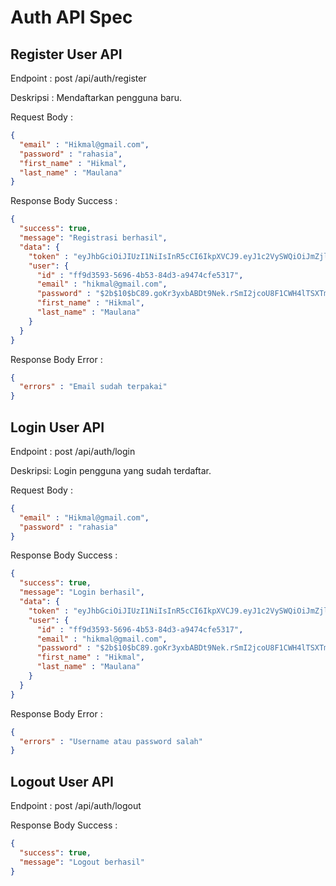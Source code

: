 # Auth API Spec

## Register User API

Endpoint : post /api/auth/register

Deskripsi : Mendaftarkan pengguna baru.

Request Body :

```json
{
  "email" : "Hikmal@gmail.com",
  "password" : "rahasia",
  "first_name" : "Hikmal",
  "last_name" : "Maulana"
}
```

Response Body Success :

```json
{
  "success": true,
  "message": "Registrasi berhasil",
  "data": {
    "token" : "eyJhbGciOiJIUzI1NiIsInR5cCI6IkpXVCJ9.eyJ1c2VySWQiOiJmZjlkMzU5My01Njk2LTRiNTMtODRkMy1hOTQ3NGNmZTUzMTciLCJpYXQiOjE3NTA1MTkyODQsImV4cCI6MTc1MDYwNTY4NH0.L7iiZPc43Uvsna_wID3nBwqP2lsC-6_I4cqNVDB2bGo",
    "user": {
      "id" : "ff9d3593-5696-4b53-84d3-a9474cfe5317",
      "email" : "hikmal@gmail.com",
      "password" : "$2b$10$bC89.goKr3yxbABDt9Nek.rSmI2jcoU8F1CWH4lTSXTm2Dp5klUxa",
      "first_name" : "Hikmal",
      "last_name" : "Maulana"
    }
  }
}
```

Response Body Error :

```json
{
  "errors" : "Email sudah terpakai"
}
```

## Login User API

Endpoint : post /api/auth/login

Deskripsi: Login pengguna yang sudah terdaftar.

Request Body :

```json
{
  "email" : "Hikmal@gmail.com",
  "password" : "rahasia"
}
```
Response Body Success :

```json
{
  "success": true,
  "message": "Login berhasil",
  "data": {
    "token" : "eyJhbGciOiJIUzI1NiIsInR5cCI6IkpXVCJ9.eyJ1c2VySWQiOiJmZjlkMzU5My01Njk2LTRiNTMtODRkMy1hOTQ3NGNmZTUzMTciLCJpYXQiOjE3NTA1MTkyODQsImV4cCI6MTc1MDYwNTY4NH0.L7iiZPc43Uvsna_wID3nBwqP2lsC-6_I4cqNVDB2bGo",
    "user": {
      "id" : "ff9d3593-5696-4b53-84d3-a9474cfe5317",
      "email" : "hikmal@gmail.com",
      "password" : "$2b$10$bC89.goKr3yxbABDt9Nek.rSmI2jcoU8F1CWH4lTSXTm2Dp5klUxa",
      "first_name" : "Hikmal",
      "last_name" : "Maulana"
    }
  }
}
```

Response Body Error :

```json
{
  "errors" : "Username atau password salah"
}
```
## Logout User API

Endpoint : post /api/auth/logout

Response Body Success :

```json
{
  "success": true,
  "message": "Logout berhasil"
}
```